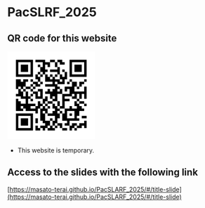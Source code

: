 # PacSLRF_2025
<h2>QR code for this website</h2>
<img src="qrcode.png" alt="QR code" width="200">

* This website is temporary.
  
## Access to the slides with the following link
[https://masato-terai.github.io/PacSLARF_2025/#/title-slide](https://masato-terai.github.io/PacSLARF_2025/#/title-slide)
